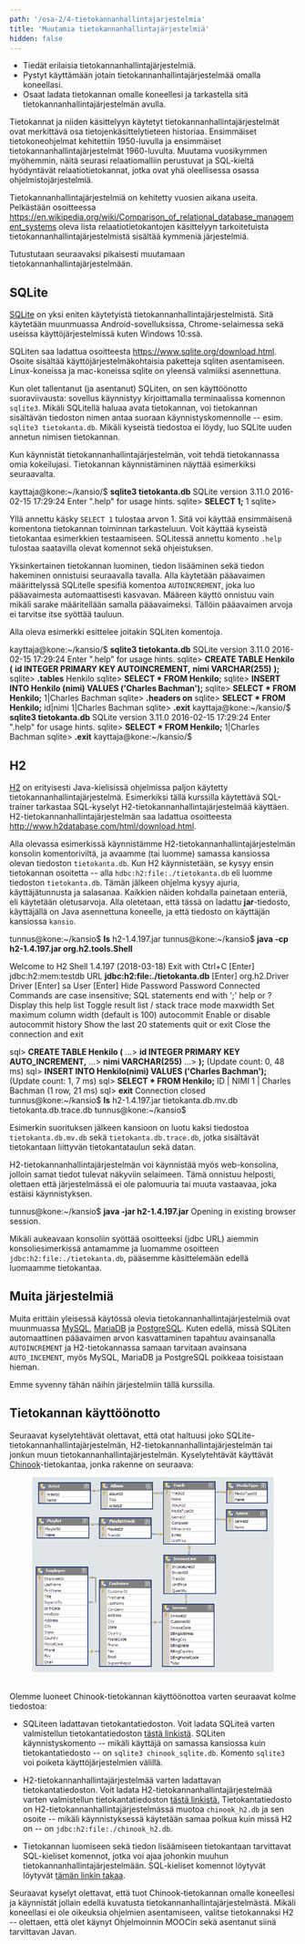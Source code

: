 ```yaml
---
path: '/osa-2/4-tietokannanhallintajarjestelmia'
title: 'Muutamia tietokannanhallintajärjestelmiä'
hidden: false
---
```



<text-box variant='learningObjectives' name='Oppimistavoitteet'>

- Tiedät erilaisia tietokannanhallintajärjestelmiä.
- Pystyt käyttämään jotain tietokannanhallintajärjestelmää omalla koneellasi.
- Osaat ladata tietokannan omalle koneellesi ja tarkastella sitä tietokannanhallintajärjestelmän avulla.

</text-box>

Tietokannat ja niiden käsittelyyn käytetyt tietokannanhallintajärjestelmät ovat merkittävä osa tietojenkäsittelytieteen historiaa. Ensimmäiset tietokoneohjelmat kehitettiin 1950-luvulla ja ensimmäiset tietokannanhallintajärjestelmät 1960-luvulta. Muutama vuosikymmen myöhemmin, näitä seurasi relaatiomalliin perustuvat ja SQL-kieltä hyödyntävät relaatiotietokannat, jotka ovat yhä oleellisessa osassa ohjelmistojärjestelmiä.

Tietokannanhallintajärjestelmiä on kehitetty vuosien aikana useita. Pelkästään osoitteessa <a href="https://en.wikipedia.org/wiki/Comparison_of_relational_database_management_systems" target="_blank">https://en.wikipedia.org/wiki/Comparison_of_relational_database_management_systems</a> oleva lista relaatiotietokantojen käsittelyyn tarkoitetuista tietokannanhallintajärjestelmistä sisältää kymmeniä järjestelmiä.

Tutustutaan seuraavaksi pikaisesti muutamaan tietokannanhallintajärjestelmään.


## SQLite

<a href="https://www.sqlite.org/index.html" target="_blank">SQLite</a> on yksi eniten käytetyistä tietokannanhallintajärjestelmistä. Sitä käytetään muunmuassa Android-sovelluksissa, Chrome-selaimessa sekä useissa käyttöjärjestelmissä kuten Windows 10:ssä.

SQLiten saa ladattua osoitteesta <a href="https://www.sqlite.org/download.html" target="_blank" norel>https://www.sqlite.org/download.html</a>. Osoite sisältää käyttöjärjestelmäkohtaisia paketteja sqliten asentamiseen. Linux-koneissa ja mac-koneissa sqlite on yleensä valmiiksi asennettuna.

Kun olet tallentanut (ja asentanut) SQLiten, on sen käyttöönotto suoraviivausta: sovellus käynnistyy kirjoittamalla terminaalissa komennon `sqlite3`. Mikäli SQLitellä haluaa avata tietokannan, voi tietokannan sisältävän tiedoston nimen antaa suoraan käynnistyskomennolle -- esim. `sqlite3 tietokanta.db`. Mikäli kyseistä tiedostoa ei löydy, luo SQLite uuden annetun nimisen tietokannan.

Kun käynnistät tietokannanhallintajärjestelmän, voit tehdä tietokannassa omia kokeilujasi. Tietokannan käynnistäminen näyttää esimerkiksi seuraavalta.

<sample-output>

kayttaja@kone:~/kansio/$ **sqlite3 tietokanta.db**
SQLite version 3.11.0 2016-02-15 17:29:24
Enter ".help" for usage hints.
sqlite> **SELECT 1;**
1
sqlite>

</sample-output>

Yllä annettu käsky `SELECT 1` tulostaa arvon 1. Sitä voi käyttää ensimmäisenä komentona tietokannan toiminnan tarkasteluun. Voit käyttää kyseistä tietokantaa esimerkkien testaamiseen. SQLitessä annettu komento `.help` tulostaa saatavilla olevat komennot sekä ohjeistuksen.

Yksinkertainen tietokannan luominen, tiedon lisääminen sekä tiedon hakeminen onnistuisi seuraavalla tavalla. Alla käytetään pääavaimen määrittelyssä SQLitelle spesifiä komentoa `AUTOINCREMENT`, joka luo pääavaimesta automaattisesti kasvavan. Määreen käyttö onnistuu vain mikäli sarake määritellään samalla pääavaimeksi. Tällöin pääavaimen arvoja ei tarvitse itse syöttää tauluun.

Alla oleva esimerkki esittelee joitakin SQLiten komentoja.


<sample-output>

kayttaja@kone:~/kansio/$ **sqlite3 tietokanta.db**
SQLite version 3.11.0 2016-02-15 17:29:24
Enter ".help" for usage hints.
sqlite> **CREATE TABLE Henkilo (**
    **id INTEGER PRIMARY KEY AUTOINCREMENT,**
    **nimi VARCHAR(255)**
**);**
sqlite> **.tables**
Henkilo
sqlite> **SELECT * FROM Henkilo;**
sqlite> **INSERT INTO Henkilo (nimi) VALUES ('Charles Bachman');**
sqlite> **SELECT * FROM Henkilo;**
1|Charles Bachman
sqlite> **.headers on**
sqlite> **SELECT * FROM Henkilo;**
id|nimi
1|Charles Bachman
sqlite> **.exit**
kayttaja@kone:~/kansio/$ **sqlite3 tietokanta.db**
SQLite version 3.11.0 2016-02-15 17:29:24
Enter ".help" for usage hints.
sqlite> **SELECT * FROM Henkilo;**
1|Charles Bachman
sqlite> **.exit**
kayttaja@kone:~/kansio/$

</sample-output>


## H2


<a href="http://www.h2database.com/html/main.html" target="_blank">H2</a> on erityisesti Java-kielisissä ohjelmissa paljon käytetty tietokannanhallintajärjestelmä. Esimerkiksi tällä kurssilla käytettävä SQL-trainer tarkastaa SQL-kyselyt H2-tietokannanhallintajärjestelmää käyttäen. H2-tietokannanhallintajärjestelmän saa ladattua osoitteesta <a href="http://www.h2database.com/html/download.html" target="_blank">http://www.h2database.com/html/download.html</a>.

Alla olevassa esimerkissä käynnistämme H2-tietokannanhallintajärjestelmän konsolin komentoriviltä, ja avaamme (tai luomme) samassa kansiossa olevan tiedoston `tietokanta.db`. Kun H2 käynnistetään, se kysyy ensin tietokannan osoitetta -- alla `hdbc:h2:file:./tietokanta.db` eli luomme tiedoston `tietokanta.db`. Tämän jälkeen ohjelma kysyy ajuria, käyttäjätunnusta ja salasanaa. Kaikkien näiden kohdalla painetaan enteriä, eli käytetään oletusarvoja. Alla oletetaan, että tässä on ladattu **jar**-tiedosto, käyttäjällä on Java asennettuna koneelle, ja että tiedosto on käyttäjän kansiossa `kansio`.


<sample-output>

tunnus@kone:~/kansio$ **ls**
h2-1.4.197.jar
tunnus@kone:~/kansio$ **java -cp h2-1.4.197.jar org.h2.tools.Shell**

Welcome to H2 Shell 1.4.197 (2018-03-18)
Exit with Ctrl+C
[Enter]   jdbc:h2:mem:testdb
URL       **jdbc:h2:file:./tietokanta.db**
[Enter]   org.h2.Driver
Driver
[Enter]   sa
User
[Enter]   Hide
Password
Password
Connected
Commands are case insensitive; SQL statements end with ';'
help or ?      Display this help
list           Toggle result list / stack trace mode
maxwidth       Set maximum column width (default is 100)
autocommit     Enable or disable autocommit
history        Show the last 20 statements
quit or exit   Close the connection and exit

sql> **CREATE TABLE Henkilo (**
...> **id INTEGER PRIMARY KEY AUTO_INCREMENT,**
...> **nimi VARCHAR(255)**
...> **);**
(Update count: 0, 48 ms)
sql> **INSERT INTO Henkilo(nimi) VALUES ('Charles Bachman');**
(Update count: 1, 7 ms)
sql> **SELECT * FROM Henkilo;**
ID | NIMI
1  | Charles Bachman
(1 row, 21 ms)
sql> **exit**
Connection closed
tunnus@kone:~/kansio$ **ls**
h2-1.4.197.jar  tietokanta.db.mv.db  tietokanta.db.trace.db
tunnus@kone:~/kansio$

</sample-output>


Esimerkin suorituksen jälkeen kansioon on luotu kaksi tiedostoa `tietokanta.db.mv.db` sekä `tietokanta.db.trace.db`, jotka sisältävät tietokantaan liittyvän tietokantataulun sekä datan.

H2-tietokannanhallintajärjestelmän voi käynnistää myös web-konsolina, jolloin samat tiedot tulevat näkyviin selaimeen. Tämä onnistuu helposti, olettaen että järjestelmässä ei ole palomuuria tai muuta vastaavaa, joka estäisi käynnistyksen.


<sample-output>

tunnus@kone:~/kansio$ **java -jar h2-1.4.197.jar**
Opening in existing browser session.

</sample-output>


Mikäli aukeavaan konsoliin syöttää osoitteeksi (jdbc URL) aiemmin konsoliesimerkissä antamamme ja luomamme osoitteen `jdbc:h2:file:./tietokanta.db`, pääsemme käsittelemään edellä luomaamme tietokantaa.



## Muita järjestelmiä


Muita erittäin yleisessä käytössä olevia tietokannanhallintajärjestelmiä ovat muunmuassa <a href="https://www.mysql.com/" target="_blank">MySQL</a>, <a href="https://mariadb.org/" target="_blank">MariaDB</a> ja <a href="https://www.postgresql.org/" target="_blank">PostgreSQL</a>. Kuten edellä, missä SQLiten automaattinen pääavaimen arvon kasvattaminen tapahtuu avainsanalla `AUTOINCREMENT` ja H2-tietokannassa samaan tarvitaan avainsana `AUTO_INCEMENT`, myös MySQL, MariaDB ja PostgreSQL poikkeaa toisistaan hieman.

Emme syvenny tähän näihin järjestelmiin tällä kurssilla.


## Tietokannan käyttöönotto


Seuraavat kyselytehtävät olettavat, että otat haltuusi joko SQLite-tietokannanhallintajärjestelmän, H2-tietokannanhallintajärjestelmän tai jonkun muun tietokannanhallintajärjestelmän. Kyselytehtävät käyttävät <a href="https://github.com/lerocha/chinook-database" target="_blank">Chinook</a>-tietokantaa, jonka rakenne on seuraava:


<figure>
  <img src="../img/chinook-schema.png" alt="Chinook-tietokannan skeema."/>
  &nbsp;
  <figcaption></figcaption>
</figure>

Olemme luoneet Chinook-tietokannan käyttöönottoa varten seuraavat kolme tiedostoa:

- SQLiteen ladattavan tietokantatiedoston. Voit ladata SQLiteä varten valmistellun tietokantatiedoston <a href="../db/chinook_sqlite.db" target="_blank">tästä linkistä</a>. SQLiten käynnistyskomento -- mikäli käyttäjä on samassa kansiossa kuin tietokantatiedosto -- on `sqlite3 chinook_sqlite.db`. Komento `sqlite3` voi poiketa käyttöjärjestelmien välillä.

- H2-tietokannanhallintajärjestelmää varten ladattavan tietokantatiedoston. Voit ladata H2-tietokannanhallintajärjestelmää varten valmistellun tietokantatiedoston <a href="../db/chinook_h2.db.mv.db" target="_blank">tästä linkistä.</a> Tietokantatiedosto on H2-tietokannanhallintajärjestelmässä muotoa `chinook_h2.db` ja sen osoite -- mikäli käynnistyksessä käytetään samaa polkua kuin missä H2 on -- on `jdbc:h2:file:./chinook_h2.db`.

- Tietokannan luomiseen sekä tiedon lisäämiseen tietokantaan tarvittavat SQL-kieliset komennot, jotka voi ajaa johonkin muuhun tietokannanhallintajärjestelmään. SQL-kieliset komennot löytyvät löytyvät <a href="../db/chinook.sql" target="_blank">tämän linkin takaa</a>.


Seuraavat kyselyt olettavat, että tuot Chinook-tietokannan omalle koneellesi ja käynnistät jollain edellä kuvatusta tietokannanhallintajärjestelmästä. Mikäli koneellasi ei ole oikeuksia ohjelmien asentamiseen, valitse tietokannaksi H2 -- olettaen, että olet käynyt Ohjelmoinnin MOOCin sekä asentanut siinä tarvittavan Javan.



<quiznator id="5c44949cfd9fd71425c60201"></quiznator>


<quiznator id="5c4495bac41ed4148d968a89"></quiznator>


<quiznator id="5c44976c3972a914741004a0"></quiznator>

